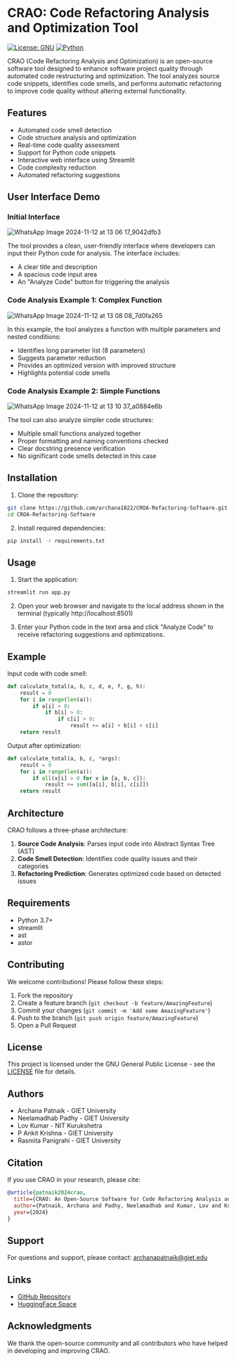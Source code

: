 # CRAO: Code Refactoring Analysis and Optimization Tool
[![License: GNU](https://img.shields.io/badge/License-GNU-green.svg)](https://www.gnu.org/licenses/gpl-3.0.en.html)
[![Python](https://img.shields.io/badge/python-v3.7+-blue.svg)](https://www.python.org/)

CRAO (Code Refactoring Analysis and Optimization) is an open-source software tool designed to enhance software project quality through automated code restructuring and optimization. The tool analyzes source code snippets, identifies code smells, and performs automatic refactoring to improve code quality without altering external functionality.

## Features
- Automated code smell detection
- Code structure analysis and optimization
- Real-time code quality assessment
- Support for Python code snippets
- Interactive web interface using Streamlit
- Code complexity reduction
- Automated refactoring suggestions

## User Interface Demo

### Initial Interface
![WhatsApp Image 2024-11-12 at 13 06 17_9042dfb3](https://github.com/user-attachments/assets/33517c53-a7ba-4ea5-8b98-06cfead181ab)


The tool provides a clean, user-friendly interface where developers can input their Python code for analysis. The interface includes:
- A clear title and description
- A spacious code input area
- An "Analyze Code" button for triggering the analysis

### Code Analysis Example 1: Complex Function
![WhatsApp Image 2024-11-12 at 13 08 08_7d0fa265](https://github.com/user-attachments/assets/18786ac0-ed9a-48f5-81d7-bdf15cedd8c6)

In this example, the tool analyzes a function with multiple parameters and nested conditions:
- Identifies long parameter list (8 parameters)
- Suggests parameter reduction
- Provides an optimized version with improved structure
- Highlights potential code smells

### Code Analysis Example 2: Simple Functions
![WhatsApp Image 2024-11-12 at 13 10 37_a0884e6b](https://github.com/user-attachments/assets/4128d3fc-c987-490f-80c0-e8c0c240f194)

The tool can also analyze simpler code structures:
- Multiple small functions analyzed together
- Proper formatting and naming conventions checked
- Clear docstring presence verification
- No significant code smells detected in this case

## Installation

1. Clone the repository:
```bash
git clone https://github.com/archana1822/CROA-Refactoring-Software.git
cd CROA-Refactoring-Software
```

2. Install required dependencies:
```bash
pip install -r requirements.txt
```

## Usage

1. Start the application:
```bash
streamlit run app.py
```

2. Open your web browser and navigate to the local address shown in the terminal (typically http://localhost:8501)

3. Enter your Python code in the text area and click "Analyze Code" to receive refactoring suggestions and optimizations.

## Example

Input code with code smell:
```python
def calculate_total(a, b, c, d, e, f, g, h):
    result = 0
    for i in range(len(a)):
        if a[i] > 0:
            if b[i] > 0:
                if c[i] > 0:
                    result += a[i] + b[i] + c[i]
    return result
```

Output after optimization:
```python
def calculate_total(a, b, c, *args):
    result = 0
    for i in range(len(a)):
        if all(x[i] > 0 for x in [a, b, c]):
            result += sum([a[i], b[i], c[i]])
    return result
```

## Architecture

CRAO follows a three-phase architecture:

1. **Source Code Analysis**: Parses input code into Abstract Syntax Tree (AST)
2. **Code Smell Detection**: Identifies code quality issues and their categories
3. **Refactoring Prediction**: Generates optimized code based on detected issues

## Requirements

- Python 3.7+
- streamlit
- ast
- astor

## Contributing

We welcome contributions! Please follow these steps:

1. Fork the repository
2. Create a feature branch (`git checkout -b feature/AmazingFeature`)
3. Commit your changes (`git commit -m 'Add some AmazingFeature'`)
4. Push to the branch (`git push origin feature/AmazingFeature`)
5. Open a Pull Request

## License

This project is licensed under the GNU General Public License - see the [LICENSE](LICENSE) file for details.

## Authors

- Archana Patnaik - GIET University
- Neelamadhab Padhy - GIET University
- Lov Kumar - NIT Kurukshetra
- P Ankit Krishna - GIET University
- Rasmita Panigrahi - GIET University

## Citation

If you use CRAO in your research, please cite:

```bibtex
@article{patnaik2024crao,
  title={CRAO: An Open-Source Software for Code Refactoring Analysis and Optimization},
  author={Patnaik, Archana and Padhy, Neelamadhab and Kumar, Lov and Krishna, P Ankit and Panigrahi, Rasmita},
  year={2024}
}
```

## Support

For questions and support, please contact: archanapatnaik@giet.edu

## Links

- [GitHub Repository](https://github.com/archana1822/CROA-Refactoring-Software)
- [HuggingFace Space](https://huggingface.co/spaces/AnkitKrishna/Code-Refactoring-Analysis-and-Optimization-Tool)

## Acknowledgments

We thank the open-source community and all contributors who have helped in developing and improving CRAO.
